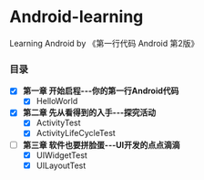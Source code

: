 # Android-learning
Learning Android by 《第一行代码 Android 第2版》

### 目录
- [x] **第一章 开始启程---你的第一行Android代码**
    - [x] HelloWorld
- [x] **第二章 先从看得到的入手---探究活动**
    - [x] ActivityTest
    - [x] ActivityLifeCycleTest
- [ ] **第三章 软件也要拼脸蛋---UI开发的点点滴滴**
    - [x] UIWidgetTest
    - [x] UILayoutTest